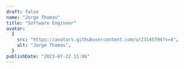 ```yaml
---
draft: false
name: "Jorge Thomas"
title: "Software Engineer"
avatar:
  {
    src: "https://avatars.githubusercontent.com/u/23145794?v=4",
    alt: "Jorge Thomas",
  }
publishDate: "2023-07-22 11:06"
---
```

